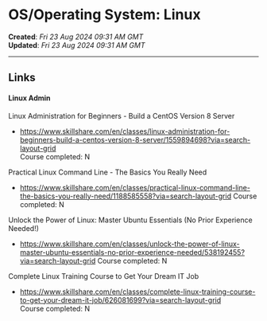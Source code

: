 # OS/Operating System: Linux  

**Created**: *Fri 23 Aug 2024 09:31 AM GMT*  
**Updated**: *Fri 23 Aug 2024 09:31 AM GMT*  

-----

## Links  

####  Linux Admin

Linux Administration for Beginners - Build a CentOS Version 8 Server  
- https://www.skillshare.com/en/classes/linux-administration-for-beginners-build-a-centos-version-8-server/1559894698?via=search-layout-grid  
Course completed: N  

Practical Linux Command Line - The Basics You Really Need  
- https://www.skillshare.com/en/classes/practical-linux-command-line-the-basics-you-really-need/1188585558?via=search-layout-grid
Course completed: N  

Unlock the Power of Linux: Master Ubuntu Essentials (No Prior Experience Needed!)   
- https://www.skillshare.com/en/classes/unlock-the-power-of-linux-master-ubuntu-essentials-no-prior-experience-needed/538192455?via=search-layout-grid
Course completed: N  

Complete Linux Training Course to Get Your Dream IT Job    
- https://www.skillshare.com/en/classes/complete-linux-training-course-to-get-your-dream-it-job/626081699?via=search-layout-grid  
Course completed: N  
